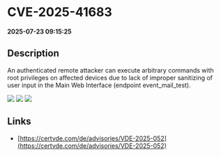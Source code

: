 # CVE-2025-41683

**2025-07-23 09:15:25**

## Description
An authenticated remote attacker can execute arbitrary commands with root privileges on affected devices due to lack of improper sanitizing of user input in the Main Web Interface (endpoint event_mail_test).

![](https://img.shields.io/static/v1?label=Score&message=8.8&color=red)
![](https://img.shields.io/static/v1?label=Severity&message=HIGH&color=red)
![](https://img.shields.io/static/v1?label=CWE&message=RCE&color=green)

## Links
- [https://certvde.com/de/advisories/VDE-2025-052](https://certvde.com/de/advisories/VDE-2025-052)
